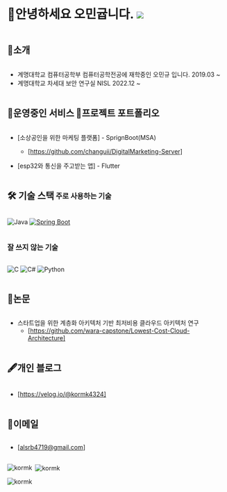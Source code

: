 # 👋안녕하세요 오민귭니다. ![](https://komarev.com/ghpvc/?username=kormk&label=Profile%20views&color=af4bf1&style=flat) 

<h2 style="display: inline-block; vertical-align: middle;">📌소개</h2>

- 계명대학교 컴퓨터공학부 컴퓨터공학전공에 재학중인 오민규 입니다. 2019.03 ~
- 계명대학교 차세대 보안 연구실 NISL 2022.12 ~
  


<h2 style="display: inline-block; vertical-align: middle;">🚀운영중인 서비스</h2> 



<h2 style="display: inline-block; vertical-align: middle;">💼프로젝트 포트폴리오</h2>

- [소상공인을 위한 마케팅 플랫폼] - SprignBoot(MSA)
  - [https://github.com/changuii/DigitalMarketing-Server]

- [esp32와 통신을 주고받는 앱] - Flutter


  
<h2 style="display: inline-block; vertical-align: middle;">🛠 기술 스택</h2>

<h3 style="display: inline-block; vertical-align: middle;">주로 사용하는 기술</h3>

![Java](https://img.shields.io/badge/-Java-007396?style=for-the-badge&logo=java&logoColor=white)
[![Spring Boot](https://img.shields.io/badge/Spring%20Boot-6DB33F?style=for-the-badge&logo=spring&logoColor=white)](https://spring.io/projects/spring-boot)

<h3 style="display: inline-block; vertical-align: middle;">잘 쓰지 않는 기술</h3>
  
![C](https://img.shields.io/badge/-C-00599C?style=for-the-badge&logo=c&logoColor=white)
![C#](https://img.shields.io/badge/-CSharp-239120?style=for-the-badge&logo=c-sharp&logoColor=white)
![Python](https://img.shields.io/badge/-Python-3776AB?style=for-the-badge&logo=python&logoColor=white)




<h2 style="display: inline-block; vertical-align: middle;">📜논문</h2>

- 스타트업을 위한 계층화 아키텍처 기반 최저비용 클라우드 아키텍처 연구
  - [https://github.com/wara-capstone/Lowest-Cost-Cloud-Architecture]
  
<h2 style="display: inline-block; vertical-align: middle;">🖋개인 블로그</h2>

- [https://velog.io/@kormk4324]

<h2 style="display: inline-block; vertical-align: middle;">📧이메일</h2>

- [alsrb4719@gmail.com]
  
## 
<p><img align="left" src="https://github-readme-stats.vercel.app/api/top-langs?username=kormk&show_icons=true&theme=radical&locale=en&layout=compact" alt="kormk" /></p>

<p>&nbsp;<img align="center" src="https://github-readme-stats.vercel.app/api?username=kormk&show_icons=true&theme=radical&locale=en" alt="kormk" /></p>

<p><img align="center" src="https://github-readme-streak-stats.herokuapp.com/?user=kormk&theme=dark" alt="kormk" /></p>

